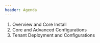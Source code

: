 ```yaml
---
header: Agenda
---
```



<div class="agenda day1">

1. Overview and Core Install
2. Core and Advanced Configurations
3. Tenant Deployment and Configurations

</div>
